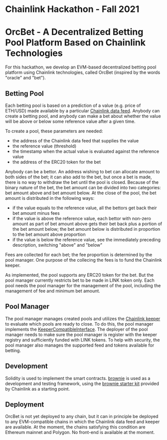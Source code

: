# Chainlink Hackathon - Fall 2021

# OrcBet - A Decentralized Betting Pool Platform Based on Chainlink Technologies

For this hackathon, we develop an EVM-based decentralized betting pool platform using Chainlink technologies, called OrcBet (inspired by the words "oracle" and "bet").

## Betting Pool

Each betting pool is based on a prediction of a value (e.g. price of ETH/USD) made available by a particular [Chainlink data feed](https://docs.chain.link/docs/using-chainlink-reference-contracts/). Anybody can create a betting pool, and anybody can make a bet about whether the value will be above or below some reference value after a given time.

To create a pool, these parameters are needed:

- the address of the Chainlink data feed that supplies the value
- the reference value (threshold)
- the timestamp when the actual value is evaluated against the reference value
- the address of the ERC20 token for the bet

Anybody can be a bettor. An address wishing to bet can allocate amount to both sides of the bet; it can also add to the bet, but once a bet is made, there is no way to withdraw the bet until the pool is closed. Because of the binary nature of the bet, the bet amount can be divided into two categories: bet amount above and bet amount below. At the close of the pool, the bet amount is distributed in the following ways:

- if the value equals to the reference value, all the bettors get back their bet amount minus fees
- if the value is above the reference value, each bettor with non-zero amount as part of bet amount above gets their bet back plus a portion of the bet amount below; the bet amount below is distributed in proportion to the bet amount above proportion
- if the value is below the reference value, see the immediately preceding description, switching "above" and "below"

Fees are collected for each bet; the fee proportion is determined by the pool manager. One purpose of the collecing the fees is to fund the Chainlink keeper.

As implemented, the pool supports any ERC20 token for the bet. But the pool manager currently restricts bet to be made in LINK token only. Each pool needs the pool manager for the management of the pool, including the management of fee and minimum bet amount.

## Pool Manager

The pool manager manages created pools and utilizes the [Chainlink keeper](https://docs.chain.link/docs/chainlink-keepers/introduction/) to evaluate which pools are ready to close. To do this, the pool manager implements the [KeeperCompatibleInterface](https://docs.chain.link/docs/chainlink-keepers/compatible-contracts/). The deployer of the pool manager needs to make sure the pool manager is register with the keeper registry and sufficiently funded with LINK tokens. To help with security, the pool manager also manages the supported feed and tokens available for betting.

## Development

Solidity is used to implement the smart contracts. [brownie](https://eth-brownie.readthedocs.io/en/stable/) is used as a development and testing framework, using the [brownie starter kit](https://github.com/smartcontractkit/chainlink-mix) provided by Chainlink as a starting point.

## Deployment

OrcBet is not yet deployed to any chain, but it can in principle be deployed to any EVM-compatible chains in which the Chainlink data feed and keeper are available. At the moment, the chains satisfying this condition are Ethereum mainnet and Polygon. No front-end is available at the moment.
